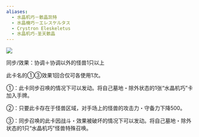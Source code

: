 ```yaml
---
aliases:
  - 水晶机巧－骸晶凯特
  - 水晶機巧－エレスケルタス
  - Crystron Eleskeletus
  - 水晶机巧-圣天骸晶
---
```

![](https://cdn.233.momobako.com/ygopro/pics/47736165.jpg!half)

同步/效果：协调＋协调以外的怪兽1只以上

此卡名的①③效果1回合仅可各使用1次。

①：此卡同步召唤的情况下可以发动。将自己墓地・除外状态的1张“水晶机巧”卡加入手牌。

②：只要此卡存在于怪兽区域，对手场上的怪兽的攻击力・守备力下降500。

③：同步召唤的此卡因战斗・效果被破坏的情况下可以发动。将自己墓地・除外状态的1只“水晶机巧”怪兽特殊召唤。